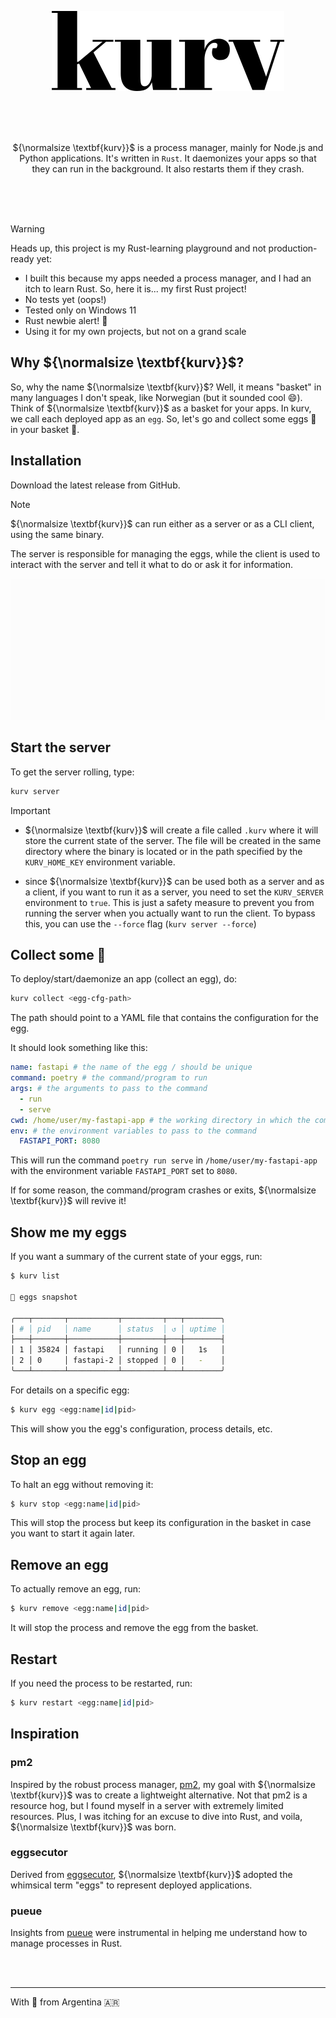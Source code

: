 <p align="center"><img src=".github/icon-logo-h64.svg" height="128"></p>

<br>
<br>
<br>

<p align="center">${\normalsize \textbf{kurv}}$ is a process manager, mainly for Node.js and Python applications. It's written in <code>Rust</code>. It daemonizes your apps so that they can run in the background. It also restarts them if they crash.</p>

<br>
<br>
<br>

> [!WARNING]  
> Heads up, this project is my Rust-learning playground and not production-ready yet:
> 
>   - I built this because my apps needed a process manager, and I had an itch to learn Rust. So, here it is... my first Rust project!
>   - No tests yet (oops!)
>   - Tested only on Windows 11
>   - Rust newbie alert! 🚨
>   - Using it for my own projects, but not on a grand scale


## Why ${\normalsize \textbf{kurv}}$?

So, why the name ${\normalsize \textbf{kurv}}$? Well, it means "basket" in many languages I don't speak, like Norwegian (but it sounded cool 😄). Think of ${\normalsize \textbf{kurv}}$ as a basket for your apps. In kurv, we call each deployed app as an `egg`. So, let's go and collect some eggs 🥚 in your basket 🧺.

## Installation

Download the latest release from GitHub. 

> [!NOTE] 
> ${\normalsize \textbf{kurv}}$ can run either as a server or as a CLI client, using the same binary. 
>
> The server is responsible for managing the eggs, while the client is used to interact with the server and tell it what to do or ask it for information.


![kurv usage](.github/kurv.gif)


## Start the server

To get the server rolling, type:

```bash
kurv server
```

> [!IMPORTANT]
> - ${\normalsize \textbf{kurv}}$ will create a file called `.kurv` where it will store the current
> state of the server. The file will be created in the same directory where
> the binary is located or in the path specified by the `KURV_HOME_KEY`
> environment variable.
>
> - since ${\normalsize \textbf{kurv}}$ can be used both as a server and as a client, if you want
> to run it as a server, you need to set the `KURV_SERVER` environment
> to `true`. This is just a safety measure to prevent you from running
> the server when you actually want to run the client.
> To bypass this, you can use the `--force` flag (`kurv server --force`)

## Collect some 🥚
To deploy/start/daemonize an app (collect an egg), do:

```bash
kurv collect <egg-cfg-path>
```

The path should point to a YAML file that contains the configuration for the egg. 

It should look something like this:

```yaml title="myegg.kurv"
name: fastapi # the name of the egg / should be unique
command: poetry # the command/program to run
args: # the arguments to pass to the command
  - run
  - serve
cwd: /home/user/my-fastapi-app # the working directory in which the command will be run
env: # the environment variables to pass to the command
  FASTAPI_PORT: 8080
```

This will run the command `poetry run serve` in `/home/user/my-fastapi-app` with the environment variable `FASTAPI_PORT` set to `8080`.

If for some reason, the command/program crashes or exits, ${\normalsize \textbf{kurv}}$ will revive it!

## Show me my eggs

If you want a summary of the current state of your eggs, run:

```zsh
$ kurv list

🥚 eggs snapshot

╭───┬───────┬───────────┬─────────┬───┬────────╮
│ # │ pid   │ name      │ status  │ ↺ │ uptime │
├───┼───────┼───────────┼─────────┼───┼────────┤
│ 1 │ 35824 │ fastapi   │ running │ 0 │   1s   │
│ 2 │ 0     │ fastapi-2 │ stopped │ 0 │   -    │
╰───┴───────┴───────────┴─────────┴───┴────────╯
```

For details on a specific egg:

``` sh
$ kurv egg <egg:name|id|pid>
```

This will show you the egg's configuration, process details, etc.

## Stop an egg

To halt an egg without removing it:

``` sh
$ kurv stop <egg:name|id|pid>
```

This will stop the process but keep its configuration in the basket in case
you want to start it again later.

## Remove an egg

To actually remove an egg, run:

``` sh
$ kurv remove <egg:name|id|pid>
```

It will stop the process and remove the egg from the basket.

## Restart

If you need the process to be restarted, run:

``` sh
$ kurv restart <egg:name|id|pid>
```

## Inspiration

### pm2
Inspired by the robust process manager, [pm2](https://pm2.keymetrics.io/), my goal with ${\normalsize \textbf{kurv}}$ was to create a lightweight alternative. Not that pm2 is a resource hog, but I found myself in a server with extremely limited resources. Plus, I was itching for an excuse to dive into Rust, and voila, ${\normalsize \textbf{kurv}}$ was born.

### eggsecutor
Derived from [eggsecutor](https://github.com/lucas-labs/kurv), ${\normalsize \textbf{kurv}}$ adopted the whimsical term "eggs" to represent deployed applications.

### pueue
Insights from [pueue](https://github.com/Nukesor/pueue) were instrumental in helping me understand how to manage processes in Rust.


<br><br>

-------
With 🧉 from Argentina 🇦🇷